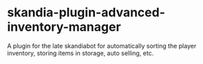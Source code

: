 # skandia-plugin-advanced-inventory-manager
A plugin for the late skandiabot for automatically sorting the player inventory, storing items in storage, auto selling, etc.
